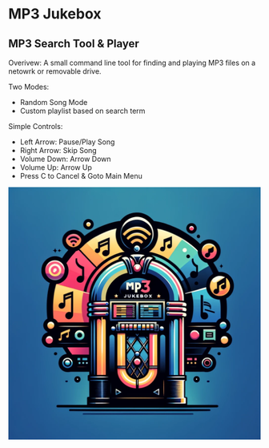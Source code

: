 # MP3 Jukebox
## MP3 Search Tool & Player

Overivew:
A small command line tool for finding and playing MP3 files on a netowrk or removable drive.

Two Modes:
- Random Song Mode
- Custom playlist based on search term

Simple Controls:
- Left Arrow: Pause/Play Song
- Right Arrow: Skip Song
- Volume Down: Arrow Down
- Volume Up: Arrow Up
- Press C to Cancel & Goto Main Menu
  
![MP3 Jukebox Logo](/images/MP3Jukebox_Logo.png)


